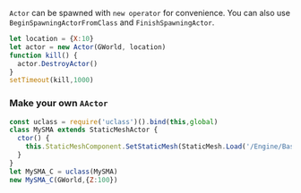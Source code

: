 `Actor` can be spawned with `new operator` for convenience. You can also use `BeginSpawningActorFromClass` and `FinishSpawningActor`.

```js
let location = {X:10}
let actor = new Actor(GWorld, location)
function kill() {
  actor.DestroyActor()
}
setTimeout(kill,1000)
```

### Make your own `AActor`
```js
const uclass = require('uclass')().bind(this,global)
class MySMA extends StaticMeshActor {
  ctor() {
    this.StaticMeshComponent.SetStaticMesh(StaticMesh.Load('/Engine/BasicShapes/Cube.Cube'))
  }
}      
let MySMA_C = uclass(MySMA) 
new MySMA_C(GWorld,{Z:100})
```